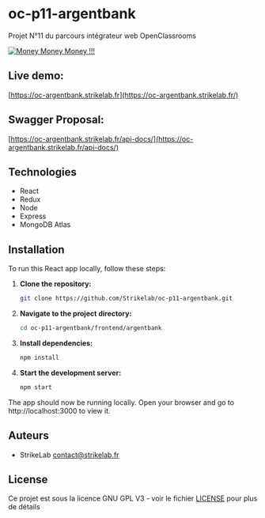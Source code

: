 # oc-p11-argentbank
 Projet N°11 du parcours intégrateur web OpenClassrooms
 
[![Money Money Money !!!](https://ftp.strikelab.fr/images/oc/argentbank_preview.png)](https://oc-argentbank.strikelab.fr/)

## Live demo:
[https://oc-argentbank.strikelab.fr](https://oc-argentbank.strikelab.fr/)

## Swagger Proposal:
[https://oc-argentbank.strikelab.fr/api-docs/](https://oc-argentbank.strikelab.fr/api-docs/)

## Technologies
- React
- Redux
- Node
- Express
- MongoDB Atlas

## Installation

To run this React app locally, follow these steps:

1. **Clone the repository:**
    ```bash
    git clone https://github.com/Strikelab/oc-p11-argentbank.git
    ```

2. **Navigate to the project directory:**
    ```bash
    cd oc-p11-argentbank/frontend/argentbank
    ```

3. **Install dependencies:**
    ```bash
    npm install
    ```

4. **Start the development server:**
    ```bash
    npm start
    ```

The app should now be running locally. Open your browser and go to http://localhost:3000 to view it.

## Auteurs

- StrikeLab contact@strikelab.fr

## License

Ce projet est sous la licence GNU GPL V3 - voir le fichier [LICENSE](LICENSE) pour plus de détails

